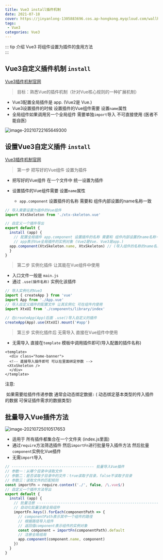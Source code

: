 ```yaml
---
title: Vue3 install插件机制
date: 2021-07-18
cover: https://jinyanlong-1305883696.cos.ap-hongkong.myqcloud.com/wallhaven-9m23jw.jpg
tags:
 - Vue3
categories: Vue3
---
```


::: tip 介绍
Vue3 将组件设置为插件的食用方法<br>
:::

<!-- more -->

##  Vue3自定义插件机制 `install`

[Vue3插件机制官网](https://v3.cn.vuejs.org/guide/plugins.html#%E6%8F%92%E4%BB%B6)

> 目标：熟悉Vue的插件机制（针对Vue核心规则的一种扩展机制）

* Vue3配置全局插件是 app. (Vue2是 Vue.)
* Vue3设置插件的时候 设置插件的Vue组件需要 设置`name`属性
* 全局组件如果调用另一个全局组件 需要单独`import`导入 不可直接使用 (医者不能自医)

![image-20210722165649300](https://jinyanlong-1305883696.cos.ap-hongkong.myqcloud.com/kaSbDBwVJC32TEh.png)

## 设置Vue3自定义插件 `install`

[Vue3插件机制官网](https://v3.cn.vuejs.org/guide/plugins.html#%E6%8F%92%E4%BB%B6)

> 第一步 把写好的Vue组件 设置为插件

* 把写好的Vue组件 在一个文件中 统一设置为插件

* 设置插件的Vue组件需要 设置`name`属性
  * `app.component` 设置插件的名称 需要和 组件内部设置的name名称一致

```js
// 导入需要设置为插件的Vue组件
import XtxSkeleton from './xtx-skeleton.vue'

// 自定义一个插件导出
export default {
  install (app) {
    // 配置全局插件 app.component 设置插件的名称 需要和 组件内部设置的name名称一致
    // app表示Vue全局插件的实例对象 (Vue2是Vue. Vue3是app.)
  app.component(XtxSkeleton.name, XtxSkeleton) // (导入组件的名称的name名.name,插件的名称)
  }
}
```

> 第二步 实例化插件 让其能在Vue组件中使用

* 入口文件一般是 `main.js`
* 通过 `.use(插件名称)` 实例化该插件

```js
// 导入实例化的Vue3
import { createApp } from 'vue'
import App from './App.vue'
// 导入自定义插件的配置文件 让其实例化 可在组件内使用
import XtxUI from './components/library/index'

// 在createApp(App)后面 .use()导入自定义的插件
createApp(App).use(XtxUI).mount('#app')

```

> 第三步 实例化插件后 无需导入 直接在Vue组件中使用

* 无需导入 直接在`template` 模板中调用插件即可(导入配置的插件名称)

```vue
<template>
  <div class="home-banner">
  <!-- 直接导入插件即可 可以在里面绑定参数 -->
 <XtxSkeleton />
  </div>
</template>
```

注意: 

​	如果需要给插件传递参数 通常会动态绑定数据`:` ( 动态绑定基本类型的传入插件的数据 可保证插件需求的数据类型)

## 批量导入Vue插件方法

![image-20210725010517653](https://jinyanlong-1305883696.cos.ap-hongkong.myqcloud.com/QCNwM1VujSiFLZs.png)

* 适用于 所有插件都集合在一个文件夹 (index.js里面)
* 通过`require`方法筛选插件 然后`importFn`进行批量导入插件方法 然后批量`component`实例化Vue插件
* 无需`import`导入

```js
// -------------------------------------- 批量导入Vue插件
// 参数一：从哪个目录中读取文件
// 参数二：是否读取子目录中的文件：true读取子目录，false不读取子目录
// 参数三：读取文件的匹配规则
const importFn = require.context('./', false, /\.vue$/)
// 自定义一个插件方法导出
export default {
  install (app) {
    // 批量注册 -------------------------------------------------------------------
    // 自动化批量注册全局组件
    importFn.keys().forEach(componentPath => {
      // componentPath表示其中一个组件的路径
      // 根据路径导入组件
      // 返回值component表示组件的实例对象
      const component = importFn(componentPath).default
      // 注册全局组局
      app.component(component.name, component)
    })
  }
}
```
